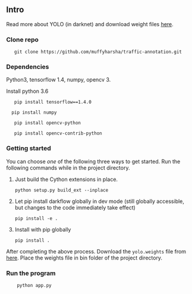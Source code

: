 ## Intro

Read more about YOLO (in darknet) and download weight files [here](http://pjreddie.com/darknet/yolo/). 

### Clone repo
 ```
    git clone https://github.com/muffyharsha/traffic-annotation.git
 ```

### Dependencies

Python3, tensorflow 1.4, numpy, opencv 3.

Install python 3.6 

 ```
    pip install tensorflow==1.4.0
 ```
  ```
    pip install numpy
 ```
 ```
    pip install opencv-python
 ```
 ```
    pip install opencv-contrib-python
 ```

### Getting started

You can choose _one_ of the following three ways to get started. Run the following commands while in the project directory.

1. Just build the Cython extensions in place. 
    ```
    python setup.py build_ext --inplace
    ```

2. Let pip install darkflow globally in dev mode (still globally accessible, but changes to the code immediately take effect)
    ```
    pip install -e .
    ```

3. Install with pip globally
    ```
    pip install .
    ```


After completing the above process. Download the `yolo.weights` file from [here](https://drive.google.com/drive/folders/0B1tW_VtY7onidEwyQ2FtQVplWEU). Place the weights file in bin folder of the project directory. 



### Run the program
```
    python app.py
```

